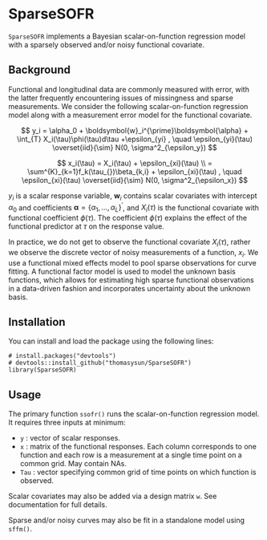 # SparseSOFR

`SparseSOFR` implements a Bayesian scalar-on-function regression model with a sparsely observed and/or noisy functional covariate.

## Background

Functional and longitudinal data are commonly measured with error, with the latter frequently encountering issues of missingness and sparse measurements. We consider the following scalar-on-function regression model along with a measurement error model for the functional covariate.

$$
y_i = \alpha_0 + \boldsymbol{w}_i^{\prime}\boldsymbol{\alpha} + \int_{T} X_i(\tau)\phi(\tau)d\tau +\epsilon_{yi} ,  \quad  \epsilon_{yi}(\tau) \overset{iid}{\sim} N(0, \sigma^2_{\epsilon_y})
$$

$$
x_i(\tau) = X_i(\tau)  + \epsilon_{xi}(\tau) \\ 
= \sum^{K}_{k=1}f_k(\tau_{})\beta_{k,i} + \epsilon_{xi}(\tau) ,  \quad  \epsilon_{xi}(\tau) \overset{iid}{\sim} N(0, \sigma^2_{\epsilon_x})
$$

$y_i$ is a scalar response variable, $\boldsymbol{w}_i$ contains scalar covariates with intercept $\alpha_0$ and coefficients $\boldsymbol{\alpha} = \{\alpha_1, \dots, \alpha_L\}^{\prime}$, and $X_i(\tau)$ is the functional covariate with functional coefficient $\phi(\tau)$. The coefficient $\phi(\tau)$ explains the effect of the functional predictor at $\tau$ on the response value. 

In practice, we do not get to observe the functional covariate $X_i(\tau)$, rather we observe the discrete vector of noisy measurements of a function, $x_i$. We use a functional mixed effects model to pool sparse observations for curve fitting. A functional factor model is used to model the unknown basis functions, which allows for estimating high sparse functional observations in a data-driven fashion and incorporates uncertainty about the unknown basis.


## Installation

You can install and load the package using the following lines:
```{r install}
# install.packages("devtools")
# devtools::install_github("thomasysun/SparseSOFR")
library(SparseSOFR) 
```

## Usage

The primary function `ssofr()` runs the scalar-on-function regression model. It requires three inputs at minimum:

- `y` : vector of scalar responses.
- `x` : matrix of the functional responses. Each column corresponds to one function and each row is a measurement at a single time point on a common grid. May contain NAs.
- `Tau` : vector specifying common grid of time points on which function is observed.

Scalar covariates may also be added via a design matrix `w`. See documentation for full details.

Sparse and/or noisy curves may also be fit in a standalone model using `sffm()`.



